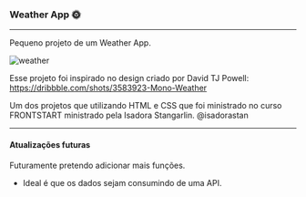 ### Weather App 🌞
----

Pequeno projeto de um Weather App.

![weather](https://i.pinimg.com/564x/e7/9c/df/e79cdfb7af598c82a27f540e212cf2c3.jpg)

Esse projeto foi inspirado no design criado por David TJ Powell:
https://dribbble.com/shots/3583923-Mono-Weather

Um dos projetos que utilizando HTML e CSS que foi ministrado no curso FRONTSTART ministrado pela Isadora Stangarlin. @isadorastan


----
#### Atualizações futuras

Futuramente pretendo adicionar mais funções. 
- Ideal é que os dados sejam consumindo de uma API.
